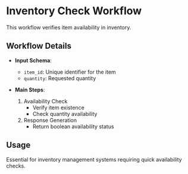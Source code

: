 # Inventory Check Workflow

This workflow verifies item availability in inventory.

## Workflow Details

- **Input Schema**:
  - `item_id`: Unique identifier for the item
  - `quantity`: Requested quantity

- **Main Steps**:
  1. Availability Check
     - Verify item existence
     - Check quantity availability
  2. Response Generation
     - Return boolean availability status

## Usage

Essential for inventory management systems requiring quick availability checks.
